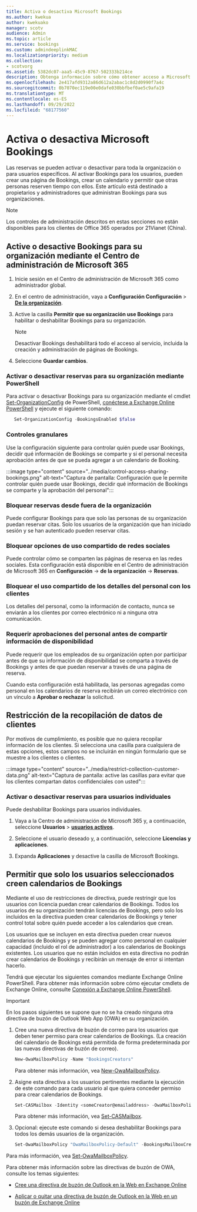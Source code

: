 ```yaml
---
title: Activa o desactiva Microsoft Bookings
ms.author: kwekua
author: kwekuako
manager: scotv
audience: Admin
ms.topic: article
ms.service: bookings
ms.custom: admindeeplinkMAC
ms.localizationpriority: medium
ms.collection:
- scotvorg
ms.assetid: 5382dc07-aaa5-45c9-8767-502333b214ce
description: Obtenga información sobre cómo obtener acceso a Microsoft Bookings en Microsoft 365.
ms.openlocfilehash: 2e417afd9312a86d612a2abac1c8d2d0990f7a4c
ms.sourcegitcommit: 0b7070ec119e00e0dafe030bbfbef0ae5c9afa19
ms.translationtype: MT
ms.contentlocale: es-ES
ms.lasthandoff: 09/29/2022
ms.locfileid: "68177560"
---
```

# <a name="turn-microsoft-bookings-on-or-off"></a>Activa o desactiva Microsoft Bookings

Las reservas se pueden activar o desactivar para toda la organización o para usuarios específicos. Al activar Bookings para los usuarios, pueden crear una página de Bookings, crear un calendario y permitir que otras personas reserven tiempo con ellos. Este artículo está destinado a propietarios y administradores que administran Bookings para sus organizaciones.

> [!NOTE]
> Los controles de administración descritos en estas secciones no están disponibles para los clientes de Office 365 operados por 21Vianet (China).

## <a name="turn-bookings-on-or-off-for-your-organization-using-the-microsoft-365-admin-center"></a>Active o desactive Bookings para su organización mediante el Centro de administración de Microsoft 365

1. Inicie sesión en el Centro de administración de Microsoft 365 como administrador global.

2. En el centro de administración, vaya a **Configuración Configuración** \> <a href="https://go.microsoft.com/fwlink/p/?linkid=2053743" target="_blank">**De la organización**</a>.

3. Active la casilla **Permitir que su organización use Bookings** para habilitar o deshabilitar Bookings para su organización.

   > [!NOTE]
   > Desactivar Bookings deshabilitará todo el acceso al servicio, incluida la creación y administración de páginas de Bookings.

4. Seleccione **Guardar cambios**.

### <a name="turn-bookings-on-or-off-for-your-organization-using-powershell"></a>Activar o desactivar reservas para su organización mediante PowerShell

Para activar o desactivar Bookings para su organización mediante el cmdlet [Set-OrganizationConfig](/powershell/module/exchange/set-organizationconfig) de PowerShell, [conéctese a Exchange Online PowerShell](/powershell/exchange/connect-to-exchange-online-powershell) y ejecute el siguiente comando:

```PowerShell
   Set-OrganizationConfig -BookingsEnabled $false
```

### <a name="granular-controls"></a>Controles granulares

Use la configuración siguiente para controlar quién puede usar Bookings, decidir qué información de Bookings se comparte y si el personal necesita aprobación antes de que se pueda agregar a un calendario de Booking.

:::image type="content" source="../media/control-access-sharing-bookings.png" alt-text="Captura de pantalla: Configuración que le permite controlar quién puede usar Bookings, decidir qué información de Bookings se comparte y la aprobación del personal":::

### <a name="block-bookings-from-outside-your-organization"></a>Bloquear reservas desde fuera de la organización

Puede configurar Bookings para que solo las personas de su organización puedan reservar citas. Solo los usuarios de la organización que han iniciado sesión y se han autenticado pueden reservar citas.

### <a name="block-social-sharing-options"></a>Bloquear opciones de uso compartido de redes sociales

Puede controlar cómo se comparten las páginas de reserva en las redes sociales. Esta configuración está disponible en el Centro de administración de Microsoft 365 en **Configuración** -> **de la organización** -> **Reservas**.

### <a name="block-sharing-staff-details-with-customers"></a>Bloquear el uso compartido de los detalles del personal con los clientes

Los detalles del personal, como la información de contacto, nunca se enviarán a los clientes por correo electrónico ni a ninguna otra comunicación.

### <a name="require-staff-approvals-before-sharing-freebusy-information"></a>Requerir aprobaciones del personal antes de compartir información de disponibilidad

Puede requerir que los empleados de su organización opten por participar antes de que su información de disponibilidad se comparta a través de Bookings y antes de que puedan reservar a través de una página de reserva.

Cuando esta configuración está habilitada, las personas agregadas como personal en los calendarios de reserva recibirán un correo electrónico con un vínculo a **Aprobar o rechazar** la solicitud.

## <a name="restrict-collection-of-customer-data"></a>Restricción de la recopilación de datos de clientes

Por motivos de cumplimiento, es posible que no quiera recopilar información de los clientes. Si selecciona una casilla para cualquiera de estas opciones, estos campos no se incluirán en ningún formulario que se muestre a los clientes o clientes.

:::image type="content" source="../media/restrict-collection-customer-data.png" alt-text="Captura de pantalla: active las casillas para evitar que los clientes compartan datos confidenciales con usted":::

### <a name="turn-bookings-on-or-off-for-individual-users"></a>Activar o desactivar reservas para usuarios individuales

Puede deshabilitar Bookings para usuarios individuales.

1. Vaya a la Centro de administración de Microsoft 365 y, a continuación, seleccione **Usuarios** \> <a href="https://go.microsoft.com/fwlink/p/?linkid=834822" target="_blank">**usuarios activos**</a>.

1. Seleccione el usuario deseado y, a continuación, seleccione **Licencias y aplicaciones**.

1. Expanda **Aplicaciones** y desactive la casilla de Microsoft Bookings.

## <a name="allow-only-selected-users-to-create-bookings-calendars"></a>Permitir que solo los usuarios seleccionados creen calendarios de Bookings

Mediante el uso de restricciones de directiva, puede restringir que los usuarios con licencia puedan crear calendarios de Bookings. Todos los usuarios de su organización tendrán licencias de Bookings, pero solo los incluidos en la directiva pueden crear calendarios de Bookings y tener control total sobre quién puede acceder a los calendarios que crean.

Los usuarios que se incluyen en esta directiva pueden crear nuevos calendarios de Bookings y se pueden agregar como personal en cualquier capacidad (incluido el rol de administrador) a los calendarios de Bookings existentes. Los usuarios que no están incluidos en esta directiva no podrán crear calendarios de Bookings y recibirán un mensaje de error si intentan hacerlo.

Tendrá que ejecutar los siguientes comandos mediante Exchange Online PowerShell. Para obtener más información sobre cómo ejecutar cmdlets de Exchange Online, consulte [Conexión a Exchange Online PowerShell](/powershell/exchange/connect-to-exchange-online-powershell).

> [!IMPORTANT]
> En los pasos siguientes se supone que no se ha creado ninguna otra directiva de buzón de Outlook Web App (OWA) en su organización.

1. Cree una nueva directiva de buzón de correo para los usuarios que deben tener permiso para crear calendarios de Bookings. (La creación del calendario de Bookings está permitida de forma predeterminada por las nuevas directivas de buzón de correo).

   ```PowerShell
   New-OwaMailboxPolicy -Name "BookingsCreators"
   ```

   Para obtener más información, vea [New-OwaMailboxPolicy](/powershell/module/exchange/new-owamailboxpolicy).

2. Asigne esta directiva a los usuarios pertinentes mediante la ejecución de este comando para cada usuario al que quiera conceder permiso para crear calendarios de Bookings.

   ```PowerShell
   Set-CASMailbox -Identity <someCreator@emailaddress> -OwaMailboxPolicy "BookingsCreators"
   ```

   Para obtener más información, vea [Set-CASMailbox](/powershell/module/exchange/set-casmailbox).

3. Opcional: ejecute este comando si desea deshabilitar Bookings para todos los demás usuarios de la organización.

   ```PowerShell
   Set-OwaMailboxPolicy "OwaMailboxPolicy-Default" -BookingsMailboxCreationEnabled:$false
   ```

Para más información, vea [Set-OwaMailboxPolicy](/powershell/module/exchange/set-owamailboxpolicy).

Para obtener más información sobre las directivas de buzón de OWA, consulte los temas siguientes:

- [Cree una directiva de buzón de Outlook en la Web en Exchange Online](/exchange/clients-and-mobile-in-exchange-online/outlook-on-the-web/create-outlook-web-app-mailbox-policy)

- [Aplicar o quitar una directiva de buzón de Outlook en la Web en un buzón de Exchange Online](/exchange/clients-and-mobile-in-exchange-online/outlook-on-the-web/create-outlook-web-app-mailbox-policy)
